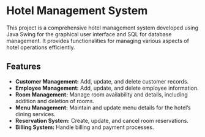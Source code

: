 # Hotel Management System

This project is a comprehensive hotel management system developed using Java Swing for the graphical user interface and SQL for database management. It provides functionalities for managing various aspects of hotel operations efficiently.

## Features
- **Customer Management:** Add, update, and delete customer records.
- **Employee Management:** Add, update, and delete employee information.
- **Room Management:** Manage room availability and details, including addition and deletion of rooms.
- **Menu Management:** Maintain and update menu details for the hotel’s dining services.
- **Reservation System:** Create, update, and cancel room reservations.
- **Billing System:** Handle billing and payment processes.
